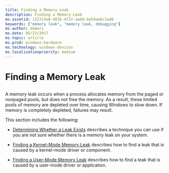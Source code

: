 ```yaml
---
title: Finding a Memory Leak
description: Finding a Memory Leak
ms.assetid: 1227c5e8-d83b-4f27-aa69-6e54aebc3ad8
keywords: ["memory leak", "memory leak, debugging"]
ms.author: domars
ms.date: 05/23/2017
ms.topic: article
ms.prod: windows-hardware
ms.technology: windows-devices
ms.localizationpriority: medium
---
```


# Finding a Memory Leak


## <span id="ddk_finding_a_memory_leak_dbg"></span><span id="DDK_FINDING_A_MEMORY_LEAK_DBG"></span>


A memory leak occurs when a process allocates memory from the paged or nonpaged pools, but does not free the memory. As a result, these limited pools of memory are depleted over time, causing Windows to slow down. If memory is completely depleted, failures may result.

This section includes the following:

-   [Determining Whether a Leak Exists](determining-whether-a-leak-exists.md) describes a technique you can use if you are not sure whether there is a memory leak on your system.

-   [Finding a Kernel-Mode Memory Leak](finding-a-kernel-mode-memory-leak.md) describes how to find a leak that is caused by a kernel-mode driver or component.

-   [Finding a User-Mode Memory Leak](finding-a-user-mode-memory-leak.md) describes how to find a leak that is caused by a user-mode driver or application.

 

 





